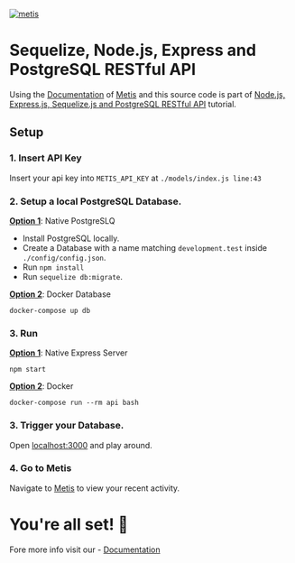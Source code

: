 [![metis](https://static-asserts-public.s3.eu-central-1.amazonaws.com/metis-min-logo.png)](https://www.metisdata.io/)

# Sequelize, Node.js, Express and PostgreSQL RESTful API

Using the [Documentation](https://docs.metisdata.io/metis/sdk-integration/javascript-sequelize) of [Metis](https://app.metisdata.io/) and this source code is part of [Node.js, Express.js, Sequelize.js and PostgreSQL RESTful API](https://www.djamware.com/post/5b56a6cc80aca707dd4f65a9/nodejs-expressjs-sequelizejs-and-postgresql-restful-api) tutorial.

## Setup

### 1. Insert API Key
Insert your api key into `METIS_API_KEY` at `./models/index.js line:43`

### 2. Setup a local PostgreSQL Database.

<ins><b>Option 1</b></ins>: Native PostgreSLQ
- Install PostgreSQL locally.
- Create a Database with a name matching `development.test` inside `./config/config.json`.
- Run `npm install`
- Run `sequelize db:migrate`.


<ins><b>Option 2</b></ins>: Docker Database
```
docker-compose up db
```
### 3. Run
<ins><b>Option 1</b></ins>: Native Express Server
```
npm start
```
<ins>**Option 2**</ins>: Docker
```
docker-compose run --rm api bash
```

### 3. Trigger your Database.
Open [localhost:3000](http://localhost:3000/api/student) and play around. 

### 4. Go to Metis
Navigate to [Metis](https://app.metisdata.io) to view your recent activity.

# You're all set! 🎉 
Fore more info visit our - [Documentation](https://docs.metisdata.io)
